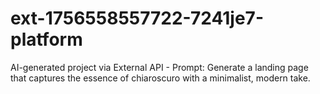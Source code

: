 # ext-1756558557722-7241je7-platform
AI-generated project via External API - Prompt: Generate a landing page that captures the essence of chiaroscuro with a minimalist, modern take.
